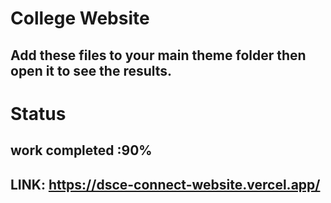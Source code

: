 # College Website
## Add these files to your main theme folder then open it to see the results.
# Status
## work completed :90%
## LINK: https://dsce-connect-website.vercel.app/
